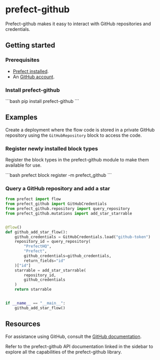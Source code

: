 # prefect-github

Prefect-github makes it easy to interact with GitHub repositories and credentials.

## Getting started

### Prerequisites

- [Prefect installed](/getting-started/installation/).
- An [GitHub account](https://github.com/).

### Install prefect-github

<div class = "terminal">
```bash
pip install prefect-github
```
</div>

## Examples

Create a deployment where the flow code is stored in a private GitHub repository using the `GitHubRepository` block to access the code.

### Register newly installed block types

Register the block types in the prefect-github module to make them available for use.

<div class = "terminal">
```bash
prefect block register -m prefect_github
```
</div>

### Query a GitHub repository and add a star

```python
from prefect import flow
from prefect_github import GitHubCredentials
from prefect_github.repository import query_repository
from prefect_github.mutations import add_star_starrable


@flow()
def github_add_star_flow():
    github_credentials = GitHubCredentials.load("github-token")
    repository_id = query_repository(
        "PrefectHQ",
        "Prefect",
        github_credentials=github_credentials,
        return_fields="id"
    )["id"]
    starrable = add_star_starrable(
        repository_id,
        github_credentials
    )
    return starrable


if __name__ == "__main__":
    github_add_star_flow()
```

## Resources

For assistance using GitHub, consult the [GitHub documentation]().

Refer to the prefect-github API documentation linked in the sidebar to explore all the capabilities of the prefect-github library.
